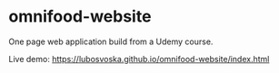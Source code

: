 # omnifood-website
One page web application build from a Udemy course.

Live demo: https://lubosvoska.github.io/omnifood-website/index.html

